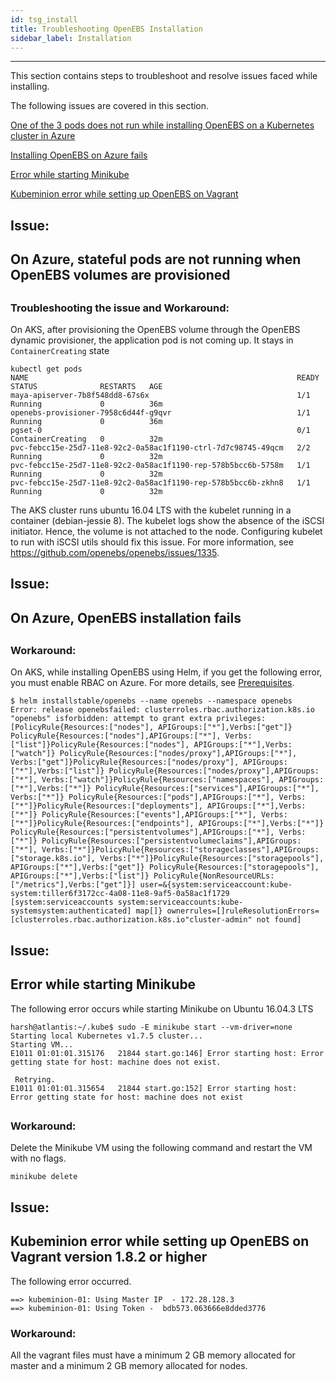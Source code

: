 ```yaml
---
id: tsg_install
title: Troubleshooting OpenEBS Installation
sidebar_label: Installation
---
```


------

This section contains steps to troubleshoot and resolve issues faced while installing.

The following issues are covered in this section.

[One of the 3 pods does not run while installing OpenEBS on a Kubernetes cluster in Azure](#PodNotRunningAzure)

[Installing OpenEBS on Azure fails](#RBACNotEnableAzure)

[Error while starting Minikube](#MinikubeStartError)

[Kubeminion error while setting up OpenEBS on Vagrant](#KubeminionError)



## Issue: 

## On Azure, stateful pods are not running when OpenEBS volumes are provisioned

## <a name="PodNotRunningAzure"></a>

### Troubleshooting the issue and Workaround:

On AKS, after provisioning the OpenEBS volume through the OpenEBS dynamic provisioner, the application pod is not coming up. It stays in `ContainerCreating` state

```
kubectl get pods
NAME                                                            READY     STATUS              RESTARTS   AGE
maya-apiserver-7b8f548dd8-67s6x                                 1/1       Running             0          36m
openebs-provisioner-7958c6d44f-g9qvr                            1/1       Running             0          36m
pgset-0                                                         0/1       ContainerCreating   0          32m
pvc-febcc15e-25d7-11e8-92c2-0a58ac1f1190-ctrl-7d7c98745-49qcm   2/2       Running             0          32m
pvc-febcc15e-25d7-11e8-92c2-0a58ac1f1190-rep-578b5bcc6b-5758m   1/1       Running             0          32m
pvc-febcc15e-25d7-11e8-92c2-0a58ac1f1190-rep-578b5bcc6b-zkhn8   1/1       Running             0          32m
```

The AKS cluster runs ubuntu 16.04 LTS with the kubelet running in a container (debian-jessie 8). The kubelet logs show the absence of the iSCSI initiator. Hence, the volume is not attached to the node. Configuring kubelet to run with iSCSI utils should fix this issue. For more information, see  https://github.com/openebs/openebs/issues/1335.

## Issue: 

## On Azure, OpenEBS installation fails

## <a name="RBACNotEnableAzure"></a>

### Workaround:

On AKS, while installing OpenEBS using Helm, if you get the following error, you must enable RBAC on Azure. For more details, see [Prerequisites](/docs/next/prerequisites.html).

```
$ helm installstable/openebs --name openebs --namespace openebs
Error: release openebsfailed: clusterroles.rbac.authorization.k8s.io "openebs" isforbidden: attempt to grant extra privileges:[PolicyRule{Resources:["nodes"], APIGroups:["*"],Verbs:["get"]} PolicyRule{Resources:["nodes"],APIGroups:["*"], Verbs:["list"]}PolicyRule{Resources:["nodes"], APIGroups:["*"],Verbs:["watch"]} PolicyRule{Resources:["nodes/proxy"],APIGroups:["*"], Verbs:["get"]}PolicyRule{Resources:["nodes/proxy"], APIGroups:["*"],Verbs:["list"]} PolicyRule{Resources:["nodes/proxy"],APIGroups:["*"], Verbs:["watch"]}PolicyRule{Resources:["namespaces"], APIGroups:["*"],Verbs:["*"]} PolicyRule{Resources:["services"],APIGroups:["*"], Verbs:["*"]} PolicyRule{Resources:["pods"],APIGroups:["*"], Verbs:["*"]}PolicyRule{Resources:["deployments"], APIGroups:["*"],Verbs:["*"]} PolicyRule{Resources:["events"],APIGroups:["*"], Verbs:["*"]}PolicyRule{Resources:["endpoints"], APIGroups:["*"],Verbs:["*"]} PolicyRule{Resources:["persistentvolumes"],APIGroups:["*"], Verbs:["*"]} PolicyRule{Resources:["persistentvolumeclaims"],APIGroups:["*"], Verbs:["*"]}PolicyRule{Resources:["storageclasses"],APIGroups:["storage.k8s.io"], Verbs:["*"]}PolicyRule{Resources:["storagepools"], APIGroups:["*"],Verbs:["get"]} PolicyRule{Resources:["storagepools"], APIGroups:["*"],Verbs:["list"]} PolicyRule{NonResourceURLs:["/metrics"],Verbs:["get"]}] user=&{system:serviceaccount:kube-system:tiller6f3172cc-4a08-11e8-9af5-0a58ac1f1729 [system:serviceaccounts system:serviceaccounts:kube-systemsystem:authenticated] map[]} ownerrules=[]ruleResolutionErrors=[clusterroles.rbac.authorization.k8s.io"cluster-admin" not found]
```

## Issue: 

## Error while starting Minikube

The following error occurs while starting Minikube on Ubuntu 16.04.3 LTS

```
harsh@atlantis:~/.kube$ sudo -E minikube start --vm-driver=none
Starting local Kubernetes v1.7.5 cluster...
Starting VM...
E1011 01:01:01.315176   21844 start.go:146] Error starting host: Error getting state for host: machine does not exist.

 Retrying.
E1011 01:01:01.315654   21844 start.go:152] Error starting host:  Error getting state for host: machine does not exist
```

## <a name="MinikubeStartError"></a>

### Workaround:

Delete the Minikube VM using the following command and restart the VM with no flags. 

```minikube delete```


## Issue:
<a name="KubeminionError"></a>

## Kubeminion error while setting up OpenEBS on Vagrant version 1.8.2 or higher

The following error occurred.

```
==> kubeminion-01: Using Master IP  - 172.28.128.3
==> kubeminion-01: Using Token -  bdb573.063666e8dded3776
```

### Workaround:

All the vagrant files must have a minimum 2 GB memory allocated for master and a minimum 2 GB memory allocated for nodes. 




<!-- Hotjar Tracking Code for https://docs.openebs.io -->
<script>


```
   (function(h,o,t,j,a,r){
   		h.hj=h.hj||function(){(h.hj.q=h.hj.q||[]).push(arguments)};
   		h._hjSettings={hjid:785693,hjsv:6};
   		a=o.getElementsByTagName('head')[0];
   		r=o.createElement('script');r.async=1;
   		r.src=t+h._hjSettings.hjid+j+h._hjSettings.hjsv;
   		a.appendChild(r);
   })(window,document,'https://static.hotjar.com/c/hotjar-','.js?sv=');
```


</script>
